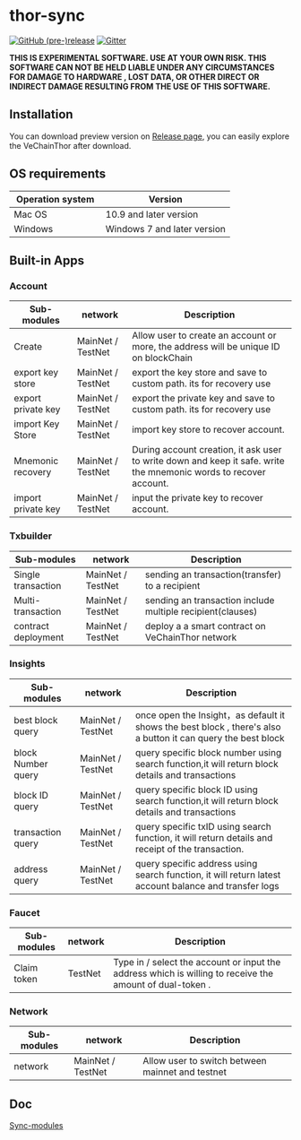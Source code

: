 # thor-sync 

[![GitHub (pre-)release](https://img.shields.io/github/release/vechain/thor-sync/all.svg)](https://github.com/vechain/thor-sync/releases) [![Gitter](https://badges.gitter.im/vechain/thor.svg)](https://gitter.im/vechain/thor?utm_source=badge&utm_medium=badge&utm_campaign=pr-badge)

**THIS IS EXPERIMENTAL SOFTWARE. USE AT YOUR OWN RISK. THIS SOFTWARE CAN NOT BE HELD LIABLE UNDER ANY CIRCUMSTANCES FOR DAMAGE TO HARDWARE , LOST DATA, OR OTHER DIRECT OR INDIRECT DAMAGE RESULTING FROM THE USE OF THIS SOFTWARE.**


## Installation 
You can download preview version on [Release page](https://github.com/vechain/thor-sync/releases), you can easily explore the VeChainThor after download. 

## OS requirements 
|  Operation system  | Version |
| --- | --- |
| Mac OS  | 10.9 and later version |
| Windows | Windows 7 and later version |

## Built-in Apps
### Account

| Sub-modules| network | Description |
| --- | --- | --- |
| Create  | MainNet / TestNet | Allow user to create an account or more, the address will be unique ID on blockChain |
| export key store| MainNet / TestNet  | export the key store and save to custom path. its for recovery use  |
| export private key| MainNet / TestNet  | export the private key and save to custom path. its for recovery use  |
| import Key Store | MainNet / TestNet | import key store to recover account. |
| Mnemonic recovery | MainNet / TestNet | During account creation, it ask user to write down and keep it safe. write the mnemonic words to recover account.|
| import private key | MainNet / TestNet | input the private key to recover account. |

### Txbuilder

| Sub-modules| network | Description |
| --- | --- | --- |
| Single transaction | MainNet / TestNet | sending an transaction(transfer) to a recipient  |
| Multi- transaction | MainNet / TestNet | sending an transaction include multiple recipient(clauses) |
| contract deployment| MainNet / TestNet  | deploy a a smart contract on VeChainThor network  |

### Insights

| Sub-modules| network | Description |
| --- | --- | --- |
| best block query | MainNet / TestNet | once open the Insight，as default it shows the best block , there's also a button it can query the best block   |
| block Number query | MainNet / TestNet | query specific block number using search function,it will return block details and transactions|
| block ID query | MainNet / TestNet | query specific block ID using search function,it will return block details and transactions  |
| transaction query | MainNet / TestNet  | query specific txID using search function, it will return details and receipt of the transaction.  |
| address query | MainNet / TestNet | query specific address using search function, it will return latest account balance and transfer logs  |

### Faucet

| Sub-modules| network | Description |
| --- | --- | --- |
| Claim token | TestNet | Type in / select the account or input the address which is willing to receive the amount of  dual-token .  |

### Network

| Sub-modules| network | Description |
| --- | --- | --- |
| network | MainNet / TestNet | Allow user to switch between mainnet and testnet  |

## Doc
[Sync-modules](https://github.com/vechain/thor-sync/wiki/Sync-modules)

